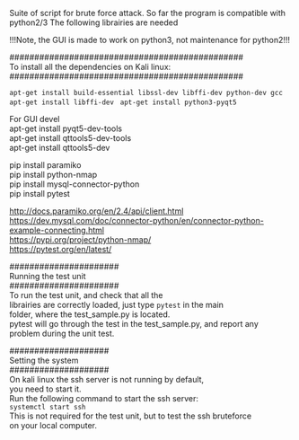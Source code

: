 Suite of script for brute force attack.
So far the program is compatible with python2/3
The following librairies are needed

!!!Note, the GUI is made to work on python3, not maintenance for python2!!!


###############################################  
To install all the dependencies on Kali linux:  
###############################################  
  
`apt-get install build-essential libssl-dev libffi-dev python-dev gcc  `  
`apt-get install libffi-dev ` 
`apt-get install python3-pyqt5`    

For GUI devel  
apt-get install pyqt5-dev-tools  
apt-get install qttools5-dev-tools  
apt-get install qttools5-dev  

pip install paramiko  
pip install python-nmap  
pip install mysql-connector-python  
pip install pytest  

http://docs.paramiko.org/en/2.4/api/client.html  
https://dev.mysql.com/doc/connector-python/en/connector-python-example-connecting.html  
https://pypi.org/project/python-nmap/  
https://pytest.org/en/latest/  

######################  
Running the test unit  
######################  
To run the test unit, and check that all the   
librairies are correctly loaded, just type `pytest` in the main  
folder, where the test_sample.py is located.  
pytest will go through the test in the test_sample.py, and report any  
problem during the unit test.
  
####################  
Setting the system  
####################  
On kali linux the ssh server is not running by default,   
you need to start it.  
Run the following command to start the ssh server:  
`systemctl start ssh`  
This is not required for the test unit, but to test the ssh bruteforce  
on your local computer.  

